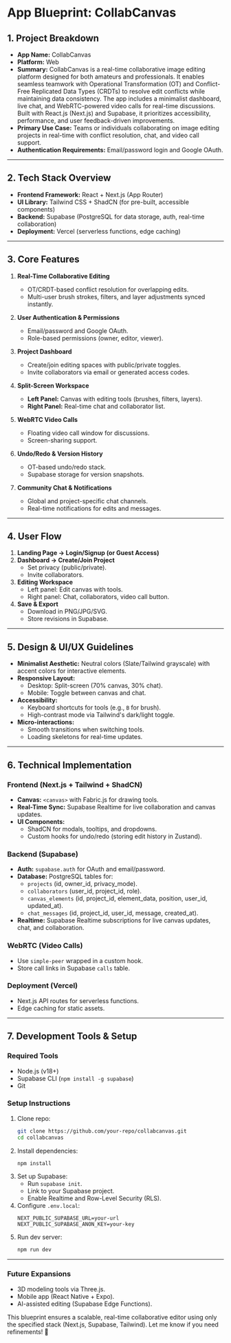# **App Blueprint: CollabCanvas**  

## **1. Project Breakdown**  
- **App Name:** CollabCanvas  
- **Platform:** Web  
- **Summary:** CollabCanvas is a real-time collaborative image editing platform designed for both amateurs and professionals. It enables seamless teamwork with Operational Transformation (OT) and Conflict-Free Replicated Data Types (CRDTs) to resolve edit conflicts while maintaining data consistency. The app includes a minimalist dashboard, live chat, and WebRTC-powered video calls for real-time discussions. Built with React.js (Next.js) and Supabase, it prioritizes accessibility, performance, and user feedback-driven improvements.  
- **Primary Use Case:** Teams or individuals collaborating on image editing projects in real-time with conflict resolution, chat, and video call support.  
- **Authentication Requirements:** Email/password login and Google OAuth.

---  

## **2. Tech Stack Overview**
- **Frontend Framework:** React + Next.js (App Router)
- **UI Library:** Tailwind CSS + ShadCN (for pre-built, accessible components)
- **Backend:** Supabase (PostgreSQL for data storage, auth, real-time collaboration)
- **Deployment:** Vercel (serverless functions, edge caching)

---  

## **3. Core Features**  
1. **Real-Time Collaborative Editing**  
   - OT/CRDT-based conflict resolution for overlapping edits.  
   - Multi-user brush strokes, filters, and layer adjustments synced instantly.  

2. **User Authentication & Permissions**
   - Email/password and Google OAuth.
   - Role-based permissions (owner, editor, viewer).

3. **Project Dashboard**  
   - Create/join editing spaces with public/private toggles.  
   - Invite collaborators via email or generated access codes.  

4. **Split-Screen Workspace**  
   - **Left Panel:** Canvas with editing tools (brushes, filters, layers).  
   - **Right Panel:** Real-time chat and collaborator list.  

5. **WebRTC Video Calls**  
   - Floating video call window for discussions.  
   - Screen-sharing support.  

6. **Undo/Redo & Version History**  
   - OT-based undo/redo stack.  
   - Supabase storage for version snapshots.  

7. **Community Chat & Notifications**  
   - Global and project-specific chat channels.  
   - Real-time notifications for edits and messages.  

---  

## **4. User Flow**  
1. **Landing Page → Login/Signup (or Guest Access)**  
2. **Dashboard → Create/Join Project**  
   - Set privacy (public/private).  
   - Invite collaborators.  
3. **Editing Workspace**  
   - Left panel: Edit canvas with tools.  
   - Right panel: Chat, collaborators, video call button.  
4. **Save & Export**  
   - Download in PNG/JPG/SVG.  
   - Store revisions in Supabase.  

---  

## **5. Design & UI/UX Guidelines**  
- **Minimalist Aesthetic:** Neutral colors (Slate/Tailwind grayscale) with accent colors for interactive elements.  
- **Responsive Layout:**  
   - Desktop: Split-screen (70% canvas, 30% chat).  
   - Mobile: Toggle between canvas and chat.  
- **Accessibility:**  
   - Keyboard shortcuts for tools (e.g., `B` for brush).  
   - High-contrast mode via Tailwind's dark/light toggle.  
- **Micro-interactions:**  
   - Smooth transitions when switching tools.  
   - Loading skeletons for real-time updates.  

---  

## **6. Technical Implementation**  
### **Frontend (Next.js + Tailwind + ShadCN)**
- **Canvas:** `<canvas>` with Fabric.js for drawing tools.
- **Real-Time Sync:** Supabase Realtime for live collaboration and canvas updates.
- **UI Components:**
   - ShadCN for modals, tooltips, and dropdowns.
   - Custom hooks for undo/redo (storing edit history in Zustand).

### **Backend (Supabase)**
- **Auth:** `supabase.auth` for OAuth and email/password.
- **Database:** PostgreSQL tables for:
   - `projects` (id, owner_id, privacy_mode).
   - `collaborators` (user_id, project_id, role).
   - `canvas_elements` (id, project_id, element_data, position, user_id, updated_at).
  - `chat_messages` (id, project_id, user_id, message, created_at).
- **Realtime:** Supabase Realtime subscriptions for live canvas updates, chat, and collaboration.

### **WebRTC (Video Calls)**
- Use `simple-peer` wrapped in a custom hook.
- Store call links in Supabase `calls` table.  

### **Deployment (Vercel)**  
- Next.js API routes for serverless functions.  
- Edge caching for static assets.  

---  

## **7. Development Tools & Setup**  
### **Required Tools**  
- Node.js (v18+)  
- Supabase CLI (`npm install -g supabase`)  
- Git  

### **Setup Instructions**  
1. Clone repo:  
   ```bash  
   git clone https://github.com/your-repo/collabcanvas.git  
   cd collabcanvas  
   ```  
2. Install dependencies:  
   ```bash  
   npm install  
   ```  
3. Set up Supabase:  
   - Run `supabase init`.  
   - Link to your Supabase project.  
   - Enable Realtime and Row-Level Security (RLS).  
4. Configure `.env.local`:  
   ```env  
   NEXT_PUBLIC_SUPABASE_URL=your-url  
   NEXT_PUBLIC_SUPABASE_ANON_KEY=your-key  
   ```  
5. Run dev server:  
   ```bash  
   npm run dev  
   ```  

---  

### **Future Expansions**  
- 3D modeling tools via Three.js.  
- Mobile app (React Native + Expo).  
- AI-assisted editing (Supabase Edge Functions).  

This blueprint ensures a scalable, real-time collaborative editor using only the specified stack (Next.js, Supabase, Tailwind). Let me know if you need refinements! 🚀